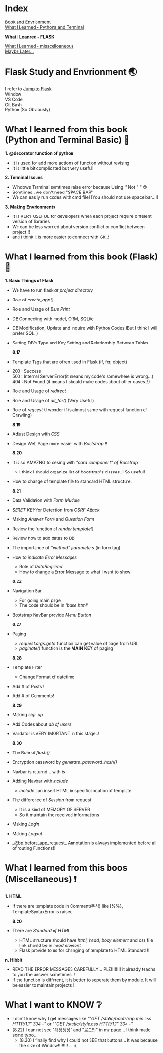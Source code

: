 # Index
[Book and Envrionment](#flask-study-and-envrionment-earthasia)  
[What I Learned - Pythona and Terminal](#what-i-learned-from-this-book-python-and-terminal-basic-facepunch)  

**[What I Leanred - FLASK](#what-i-learned-from-this-book-flask-bluebook)**  

[What I Learned - misscelloaneous](#what-i-learned-from-this-boos-miscellaneous-exclamation)  
[Maybe Later...](#what-i-want-to-know-greyquestion)

# Flask Study and Envrionment :earth_asia:
I refer to [Jump to Flask](https://wikidocs.net/book/4542)   
Window  
VS Code  
Git Bash  
Python (So Obviously)

# What I learned from this book (Python and Terminal Basic) :facepunch:
**1. @decorator function of python**  
- It is used for add more actions of function without revising  
- It is little bit complicated but very useful!  

**2. Terminal Issues**  
- Windows Terminal somtimes raise error because Using '' Not "  "  :confused:    
- Somtimes.. we don't need "SPACE BAR"    
- We can easily run codes with cmd file! (You should not use space bar...!)
  
**3. Making Envrionments**  
- It is VERY USEFUL for developers when each project require different version of libraries  
- We can be less worried about version conflict or conflict between project !!  
- and I think it is more easier to connect with Git..!  

# What I learned from this book (Flask) :blue_book:  
**1. Basic Things of Flask**  
- We have to run flask  _at project directory_
- Role of _create_app()_
- Role and Usage of _Blue Print_
- DB Connecting with model, ORM, SQLite
- DB Modification, Update and Inquire with Python Codes (But I think I will prefer SQL..)
- Setting DB's Type and Key Setting and Relationship Between Tables  

    **8.17**
- Template Tags that are ofren used in Flask (if, for, object) 
- 200 : Success   
  500 : Internal Server Error(it means my code's somewhere is wrong...)   
  404 : Not Found (it means I should make codes about other cases..!)  
- Role and Usage of _redirect_
- Role and Usage of _url_for()_ (Very Useful)
- Role of _request_ (I wonder if is almost same with request function of Crawling)

    **8.19**
- Adjust Design with _CSS_ 
- Design Web Page more easier with _Bootstrap_ !! 


    **8.20**
- It is so AMAZNG to desing with _"card component" of Boostrap_
  - I think I should organize list of bootstrap's classes..! So useful!
- How to change of template file to standard HTML structure.

    **8.21**
- Data Validation with _Form Mudule_
- _SERET KEY_ for Detection from _CSRF Attack_
- Making _Answer Form_ and _Question Form_
- Review the function of _render template()_
- Review how to add datas to DB
- The importance of _"method" parameters_ (in form tag)
- How to _indicate Error Messages_
  - Role of _DataRequired_
  - How to change a Error Message to what I want to show

  **8.22**
- Navigation Bar
  - For going main page
  - The code should be in _'base.html'_
- Bootstrap NavBar provide _Menu Button_

    **8.27**
- Paging
  - _request.args.get()_ function can get value of page from URL
  - _paginate()_ function is the **MAIN KEY** of paging  


 
  **8.28**
- Template Filter
  - Change Format of datetime
- Add # of Posts !
- Add # of Comments!

    **8.29**
- Making _sign up_
- Add Codes about _db of users_
- Validator is VERY IMORTANT in this stage..!

    **8.30**
- The Role of _flash()_
- Encryption password by _generate\_password\_hash()_
- Navbar is returnd... with _js_
- Adding Navbar with _include_
  - _include_ can insert HTML in specific location of template
- The difference of _Session_ from request
  - It is a kind of MEMORY OF SERVER
  - So it maintain the received informations
- Making _Login_
- Making _Logout_
- _@bp.before\_app\_request_ Annotation is always implemented before all of routing Functions!!

# What I learned from this boos (Miscellaneous) :exclamation:
**1. HTML**
- If there are template code in Comment(주석) like {%%}, TemplateSyntaxError is raised.

  **8.20**
- There are _Standard of HTML_
  - HTML structure should have _html, head, body element_ and css file link should be in _head element_ 
  - Flask provide to us for changing of template to HTML Standard !!

**n. Hibbit**
- READ THE ERROR MESSAGES CAREFULLY... PLZ!!!!!!!! it already teachs to you the answer sometimes..! 
- If the function is different, it is better to seperate them by module. It will be easier to maintain projects!! 

# What I want to KNOW :grey_question:
- I don't know why I get messages like _""GET /static/bootstrap.min.css HTTP/1.1" 304 -"_ or _""GET /static/style.css HTTP/1.1" 304 -"_
- (8.22) I can not see "계정생성" and "로그인" in my page... I think made some typo.. 
  - (8.30) I finally find why I could not SEE that buttons... It was because the size of Window!!!!!!!! ... :(